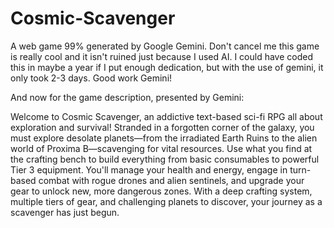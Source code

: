 # Cosmic-Scavenger
A web game 99% generated by Google Gemini. 
Don't cancel me this game is really cool and it isn't ruined just because I used AI. I could have coded this in maybe a year if I put enough dedication, but with the use of gemini, it only took 2-3 days. Good work Gemini!

And now for the game description, presented by Gemini:

Welcome to Cosmic Scavenger, an addictive text-based sci-fi RPG all about exploration and survival! Stranded in a forgotten corner of the galaxy, you must explore desolate planets—from the irradiated Earth Ruins to the alien world of Proxima B—scavenging for vital resources. Use what you find at the crafting bench to build everything from basic consumables to powerful Tier 3 equipment. You'll manage your health and energy, engage in turn-based combat with rogue drones and alien sentinels, and upgrade your gear to unlock new, more dangerous zones. With a deep crafting system, multiple tiers of gear, and challenging planets to discover, your journey as a scavenger has just begun.
